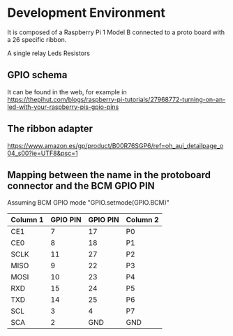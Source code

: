 # Development Environment

It is composed of a Raspberry Pi 1 Model B connected to a proto board with a 26 specific ribbon.

A single relay
Leds
Resistors


## GPIO schema
It can be found in the web, for example in https://thepihut.com/blogs/raspberry-pi-tutorials/27968772-turning-on-an-led-with-your-raspberry-pis-gpio-pins

## The ribbon adapter
https://www.amazon.es/gp/product/B00R76SGP6/ref=oh_aui_detailpage_o04_s00?ie=UTF8&psc=1


## Mapping between the name in the protoboard connector and the BCM GPIO PIN

Assuming BCM GPIO mode 
"GPIO.setmode(GPIO.BCM)"

|Column 1 | GPIO PIN | GPIO PIN | Column 2|
| --- | --- | --- | --- |
| CE1  |  7 | 17 | P0 | 
| CE0  |  8 | 18 | P1 |
| SCLK | 11 | 27 | P2 | 
| MISO |  9 | 22 | P3 | 
| MOSI | 10 | 23 | P4 | 
| RXD  | 15 | 24 | P5 | 
| TXD  | 14 | 25 | P6 | 
| SCL  | 3  |  4 | P7 |
| SCA  | 2  | GND| GND|

